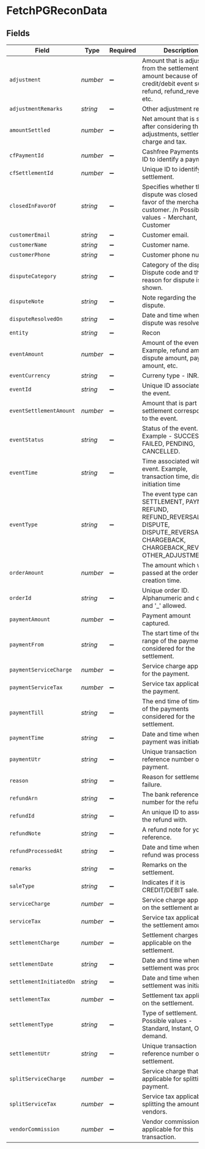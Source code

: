 # FetchPGReconData


## Fields

| Field                                                                                                                                             | Type                                                                                                                                              | Required                                                                                                                                          | Description                                                                                                                                       |
| ------------------------------------------------------------------------------------------------------------------------------------------------- | ------------------------------------------------------------------------------------------------------------------------------------------------- | ------------------------------------------------------------------------------------------------------------------------------------------------- | ------------------------------------------------------------------------------------------------------------------------------------------------- |
| `adjustment`                                                                                                                                      | *number*                                                                                                                                          | :heavy_minus_sign:                                                                                                                                | Amount that is adjusted from the settlement amount because of any credit/debit event such as refund, refund_reverse etc.                          |
| `adjustmentRemarks`                                                                                                                               | *string*                                                                                                                                          | :heavy_minus_sign:                                                                                                                                | Other adjustment remarks.                                                                                                                         |
| `amountSettled`                                                                                                                                   | *number*                                                                                                                                          | :heavy_minus_sign:                                                                                                                                | Net amount that is settled after considering the adjustments, settlement charge and tax.                                                          |
| `cfPaymentId`                                                                                                                                     | *number*                                                                                                                                          | :heavy_minus_sign:                                                                                                                                | Cashfree Payments unique ID to identify a payment.                                                                                                |
| `cfSettlementId`                                                                                                                                  | *number*                                                                                                                                          | :heavy_minus_sign:                                                                                                                                | Unique ID to identify the settlement.                                                                                                             |
| `closedInFavorOf`                                                                                                                                 | *string*                                                                                                                                          | :heavy_minus_sign:                                                                                                                                | Specifies whether the dispute was closed in favor of the merchant or customer. /n Possible values - Merchant, Customer                            |
| `customerEmail`                                                                                                                                   | *string*                                                                                                                                          | :heavy_minus_sign:                                                                                                                                | Customer email.                                                                                                                                   |
| `customerName`                                                                                                                                    | *string*                                                                                                                                          | :heavy_minus_sign:                                                                                                                                | Customer name.                                                                                                                                    |
| `customerPhone`                                                                                                                                   | *string*                                                                                                                                          | :heavy_minus_sign:                                                                                                                                | Customer phone number.                                                                                                                            |
| `disputeCategory`                                                                                                                                 | *string*                                                                                                                                          | :heavy_minus_sign:                                                                                                                                | Category of the dispute - Dispute code and the reason for dispute is shown.                                                                       |
| `disputeNote`                                                                                                                                     | *string*                                                                                                                                          | :heavy_minus_sign:                                                                                                                                | Note regarding the dispute.                                                                                                                       |
| `disputeResolvedOn`                                                                                                                               | *string*                                                                                                                                          | :heavy_minus_sign:                                                                                                                                | Date and time when the dispute was resolved.                                                                                                      |
| `entity`                                                                                                                                          | *string*                                                                                                                                          | :heavy_minus_sign:                                                                                                                                | Recon                                                                                                                                             |
| `eventAmount`                                                                                                                                     | *number*                                                                                                                                          | :heavy_minus_sign:                                                                                                                                | Amount of the event. Example, refund amount, dispute amount, payment amount, etc.                                                                 |
| `eventCurrency`                                                                                                                                   | *string*                                                                                                                                          | :heavy_minus_sign:                                                                                                                                | Curreny type - INR.                                                                                                                               |
| `eventId`                                                                                                                                         | *string*                                                                                                                                          | :heavy_minus_sign:                                                                                                                                | Unique ID associated with the event.                                                                                                              |
| `eventSettlementAmount`                                                                                                                           | *number*                                                                                                                                          | :heavy_minus_sign:                                                                                                                                | Amount that is part of the settlement corresponding to the event.                                                                                 |
| `eventStatus`                                                                                                                                     | *string*                                                                                                                                          | :heavy_minus_sign:                                                                                                                                | Status of the event. Example - SUCCESS, FAILED, PENDING, CANCELLED.                                                                               |
| `eventTime`                                                                                                                                       | *string*                                                                                                                                          | :heavy_minus_sign:                                                                                                                                | Time associated with the event. Example, transaction time, dispute initiation time                                                                |
| `eventType`                                                                                                                                       | *string*                                                                                                                                          | :heavy_minus_sign:                                                                                                                                | The event type can be SETTLEMENT, PAYMENT, REFUND, REFUND_REVERSAL, DISPUTE, DISPUTE_REVERSAL, CHARGEBACK, CHARGEBACK_REVERSAL, OTHER_ADJUSTMENT. |
| `orderAmount`                                                                                                                                     | *number*                                                                                                                                          | :heavy_minus_sign:                                                                                                                                | The amount which was passed at the order creation time.                                                                                           |
| `orderId`                                                                                                                                         | *string*                                                                                                                                          | :heavy_minus_sign:                                                                                                                                | Unique order ID. Alphanumeric and only '-' and '_' allowed.                                                                                       |
| `paymentAmount`                                                                                                                                   | *number*                                                                                                                                          | :heavy_minus_sign:                                                                                                                                | Payment amount captured.                                                                                                                          |
| `paymentFrom`                                                                                                                                     | *string*                                                                                                                                          | :heavy_minus_sign:                                                                                                                                | The start time of the time range of the payments considered for the settlement.                                                                   |
| `paymentServiceCharge`                                                                                                                            | *number*                                                                                                                                          | :heavy_minus_sign:                                                                                                                                | Service charge applicable for the payment.                                                                                                        |
| `paymentServiceTax`                                                                                                                               | *number*                                                                                                                                          | :heavy_minus_sign:                                                                                                                                | Service tax applicable on the payment.                                                                                                            |
| `paymentTill`                                                                                                                                     | *string*                                                                                                                                          | :heavy_minus_sign:                                                                                                                                | The end time of time range of the payments considered for the settlement.                                                                         |
| `paymentTime`                                                                                                                                     | *string*                                                                                                                                          | :heavy_minus_sign:                                                                                                                                | Date and time when the payment was initiated.                                                                                                     |
| `paymentUtr`                                                                                                                                      | *string*                                                                                                                                          | :heavy_minus_sign:                                                                                                                                | Unique transaction reference number of the payment.                                                                                               |
| `reason`                                                                                                                                          | *string*                                                                                                                                          | :heavy_minus_sign:                                                                                                                                | Reason for settlement failure.                                                                                                                    |
| `refundArn`                                                                                                                                       | *string*                                                                                                                                          | :heavy_minus_sign:                                                                                                                                | The bank reference number for the refund.                                                                                                         |
| `refundId`                                                                                                                                        | *string*                                                                                                                                          | :heavy_minus_sign:                                                                                                                                | An unique ID to associate the refund with.                                                                                                        |
| `refundNote`                                                                                                                                      | *string*                                                                                                                                          | :heavy_minus_sign:                                                                                                                                | A refund note for your reference.                                                                                                                 |
| `refundProcessedAt`                                                                                                                               | *string*                                                                                                                                          | :heavy_minus_sign:                                                                                                                                | Date and time when the refund was processed.                                                                                                      |
| `remarks`                                                                                                                                         | *string*                                                                                                                                          | :heavy_minus_sign:                                                                                                                                | Remarks on the settlement.                                                                                                                        |
| `saleType`                                                                                                                                        | *string*                                                                                                                                          | :heavy_minus_sign:                                                                                                                                | Indicates if it is CREDIT/DEBIT sale.                                                                                                             |
| `serviceCharge`                                                                                                                                   | *number*                                                                                                                                          | :heavy_minus_sign:                                                                                                                                | Service charge applicable on the settlement amount.                                                                                               |
| `serviceTax`                                                                                                                                      | *number*                                                                                                                                          | :heavy_minus_sign:                                                                                                                                | Service tax applicable on the settlement amount.                                                                                                  |
| `settlementCharge`                                                                                                                                | *number*                                                                                                                                          | :heavy_minus_sign:                                                                                                                                | Settlement charges applicable on the settlement.                                                                                                  |
| `settlementDate`                                                                                                                                  | *string*                                                                                                                                          | :heavy_minus_sign:                                                                                                                                | Date and time when the settlement was processed.                                                                                                  |
| `settlementInitiatedOn`                                                                                                                           | *string*                                                                                                                                          | :heavy_minus_sign:                                                                                                                                | Date and time when the settlement was initiated.                                                                                                  |
| `settlementTax`                                                                                                                                   | *number*                                                                                                                                          | :heavy_minus_sign:                                                                                                                                | Settlement tax applicable on the settlement.                                                                                                      |
| `settlementType`                                                                                                                                  | *string*                                                                                                                                          | :heavy_minus_sign:                                                                                                                                | Type of settlement. Possible values - Standard, Instant, On demand.                                                                               |
| `settlementUtr`                                                                                                                                   | *string*                                                                                                                                          | :heavy_minus_sign:                                                                                                                                | Unique transaction reference number of the settlement.                                                                                            |
| `splitServiceCharge`                                                                                                                              | *number*                                                                                                                                          | :heavy_minus_sign:                                                                                                                                | Service charge that is applicable for splitting the payment.                                                                                      |
| `splitServiceTax`                                                                                                                                 | *number*                                                                                                                                          | :heavy_minus_sign:                                                                                                                                | Service tax applicable for splitting the amount to vendors.                                                                                       |
| `vendorCommission`                                                                                                                                | *number*                                                                                                                                          | :heavy_minus_sign:                                                                                                                                | Vendor commission applicable for this transaction.                                                                                                |